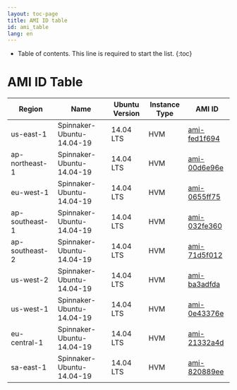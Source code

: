 ```yaml
---
layout: toc-page
title: AMI ID table
id: ami_table
lang: en
---
```


* Table of contents. This line is required to start the list.
{:toc}

# AMI ID Table


| Region           | Name                       | Ubuntu Version   | Instance Type   | AMI ID                                                                                               |
| ---------------- | -------------------------- | ---------------- | --------------- | --------------                                                                                       |
| us-east-1        | Spinnaker-Ubuntu-14.04-19  | 14.04 LTS        | HVM             | [ami-fed1f694](https://console.aws.amazon.com/ec2/home?region=us-east-1#launchAmi=ami-fed1f694)      |
| ap-northeast-1   | Spinnaker-Ubuntu-14.04-19  | 14.04 LTS        | HVM             | [ami-00d6e96e](https://console.aws.amazon.com/ec2/home?region=ap-northeast-1#launchAmi=ami-00d6e96e) |
| eu-west-1        | Spinnaker-Ubuntu-14.04-19  | 14.04 LTS        | HVM             | [ami-0655ff75](https://console.aws.amazon.com/ec2/home?region=eu-west-1#launchAmi=ami-0655ff75)      |
| ap-southeast-1   | Spinnaker-Ubuntu-14.04-19  | 14.04 LTS        | HVM             | [ami-032fe360](https://console.aws.amazon.com/ec2/home?region=ap-southeast-1#launchAmi=ami-032fe360) |
| ap-southeast-2   | Spinnaker-Ubuntu-14.04-19  | 14.04 LTS        | HVM             | [ami-71d5f012](https://console.aws.amazon.com/ec2/home?region=ap-southeast-2#launchAmi=ami-71d5f012) |
| us-west-2        | Spinnaker-Ubuntu-14.04-19  | 14.04 LTS        | HVM             | [ami-ba3adfda](https://console.aws.amazon.com/ec2/home?region=us-west-2#launchAmi=ami-ba3adfda)      |
| us-west-1        | Spinnaker-Ubuntu-14.04-19  | 14.04 LTS        | HVM             | [ami-0e43376e](https://console.aws.amazon.com/ec2/home?region=us-west-1#launchAmi=ami-0e43376e)      |
| eu-central-1     | Spinnaker-Ubuntu-14.04-19  | 14.04 LTS        | HVM             | [ami-21332a4d](https://console.aws.amazon.com/ec2/home?region=eu-central-1#launchAmi=ami-21332a4d)   |
| sa-east-1        | Spinnaker-Ubuntu-14.04-19  | 14.04 LTS        | HVM             | [ami-820889ee](https://console.aws.amazon.com/ec2/home?region=sa-east-1#launchAmi=ami-820889ee)      |
